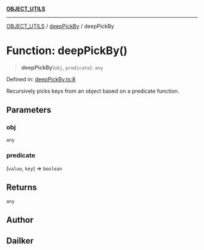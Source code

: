 [**OBJECT_UTILS**](../../README.md)

***

[OBJECT_UTILS](../../README.md) / [deepPickBy](../README.md) / deepPickBy

# Function: deepPickBy()

> **deepPickBy**(`obj`, `predicate`): `any`

Defined in: [deepPickBy.ts:8](https://github.com/dailker/everyutil/blob/d23995f7a19ece1a6ce5b53178b9a1040d0b558e/src/object/deepPickBy.ts#L8)

Recursively picks keys from an object based on a predicate function.

## Parameters

### obj

`any`

### predicate

(`value`, `key`) => `boolean`

## Returns

`any`

## Author

## Dailker
